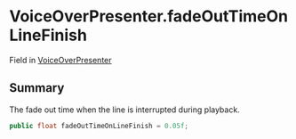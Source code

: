 # VoiceOverPresenter.fadeOutTimeOnLineFinish

Field in [VoiceOverPresenter](/docs/api/csharp/yarn.unity.voiceoverpresenter.md)

## Summary


The fade out time when the line is interrupted during playback.


```csharp
public float fadeOutTimeOnLineFinish = 0.05f;
```


